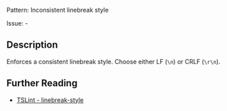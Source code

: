 Pattern: Inconsistent linebreak style

Issue: -

## Description

Enforces a consistent linebreak style. Choose either LF (`\n`) or CRLF (`\r\n`).

## Further Reading

* [TSLint - linebreak-style](https://palantir.github.io/tslint/rules/linebreak-style)